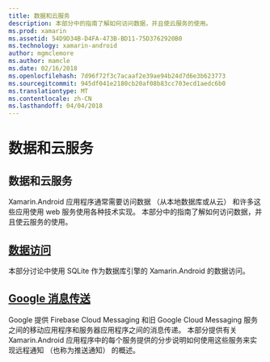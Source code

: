```yaml
---
title: 数据和云服务
description: 本部分中的指南了解如何访问数据，并且使云服务的使用。
ms.prod: xamarin
ms.assetid: 54D9D34B-D4FA-473B-BD11-75D3762920B0
ms.technology: xamarin-android
author: mgmclemore
ms.author: mamcle
ms.date: 02/16/2018
ms.openlocfilehash: 7d96f72f3c7acaaf2e39ae94b24d7d6e3b623773
ms.sourcegitcommit: 945df041e2180cb20af08b83cc703ecd1aedc6b0
ms.translationtype: MT
ms.contentlocale: zh-CN
ms.lasthandoff: 04/04/2018
---
```

# <a name="data-and-cloud-services"></a>数据和云服务

## <a name="data-and-cloud-services"></a>数据和云服务

Xamarin.Android 应用程序通常需要访问数据 （从本地数据库或从云） 和许多这些应用使用 web 服务使用各种技术实现。 本部分中的指南了解如何访问数据，并且使云服务的使用。

## <a name="data-accessandroiddata-clouddata-accessindexmd"></a>[数据访问](~/android/data-cloud/data-access/index.md)

本部分讨论中使用 SQLite 作为数据库引擎的 Xamarin.Android 的数据访问。
 
## <a name="google-messagingandroiddata-cloudgoogle-messagingindexmd"></a>[Google 消息传送](~/android/data-cloud/google-messaging/index.md)

Google 提供 Firebase Cloud Messaging 和旧 Google Cloud Messaging 服务之间的移动应用程序和服务器应用程序之间的消息传递。 本部分提供有关 Xamarin.Android 应用程序中的每个服务提供的分步说明如何使用这些服务来实现远程通知 （也称为推送通知） 的概述。


